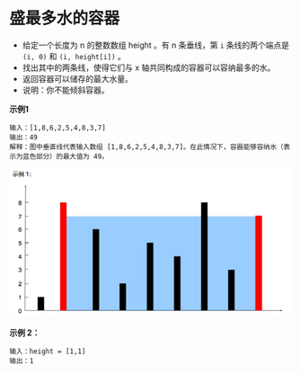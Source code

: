 # 盛最多水的容器

- 给定一个长度为 n 的整数数组 height 。有 n 条垂线，第 `i` 条线的两个端点是 `(i, 0)` 和 `(i, height[i])` 。
- 找出其中的两条线，使得它们与 x 轴共同构成的容器可以容纳最多的水。
- 返回容器可以储存的最大水量。
- 说明：你不能倾斜容器。

**示例1**

```
输入：[1,8,6,2,5,4,8,3,7]
输出：49 
解释：图中垂直线代表输入数组 [1,8,6,2,5,4,8,3,7]。在此情况下，容器能够容纳水（表示为蓝色部分）的最大值为 49。
```



![](.././doc/10.png)

**示例 2：**

```
输入：height = [1,1]
输出：1
```

